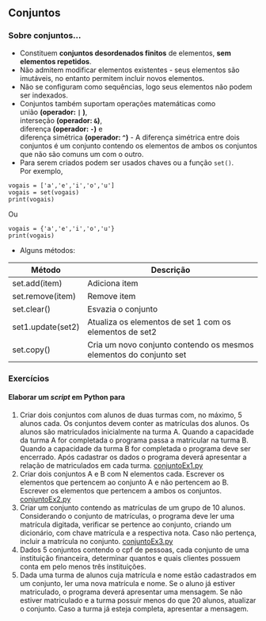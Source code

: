## Conjuntos

### Sobre conjuntos...
- Constituem **conjuntos desordenados finitos** de elementos, **sem elementos repetidos**.
- Não admitem modificar elementos existentes - seus elementos são imutáveis, no entanto permitem incluir novos elementos.
- Não se configuram como sequências, logo seus elementos não podem ser indexados.
- Conjuntos também suportam operações matemáticas como  
união **(operador:  `|`  )**,  
interseção **(operador: `&`)**,  
diferença **(operador: `-`)** e  
diferença simétrica **(operador: `^`)** - A diferença simétrica entre dois conjuntos é um conjunto contendo os elementos de ambos os conjuntos que não são comuns um com o outro.  
- Para serem criados podem ser usados chaves ou a função `set()`.  
Por exemplo, 
```
vogais = ['a','e','i','o','u']
vogais = set(vogais)
print(vogais)
```
Ou
```
vogais = {'a','e','i','o','u'}
print(vogais)
```
- Alguns métodos:

| Método | Descrição |
| ------ | --------- |
| set.add(item) | Adiciona item |
| set.remove(item) | Remove item |
| set.clear() | Esvazia o conjunto |
| set1.update(set2) | Atualiza os elementos de set 1 com os elementos de set2 |
| set.copy() | Cria um novo conjunto contendo os mesmos elementos do conjunto set |

### Exercícios
#### Elaborar um *script* em Python para
1. Criar dois conjuntos com alunos de duas turmas com, no máximo, 5 alunos cada.
Os conjuntos devem conter as matrículas dos alunos. Os alunos são matriculados inicialmente na turma A.
Quando a capacidade da turma A for completada o programa passa a matricular na turma B.
Quando a capacidade da turma B for completada o programa deve ser encerrado.
Após cadastrar os dados o programa deverá apresentar a relação de matriculados em cada turma. [conjuntoEx1.py](https://github.com/claytonjasilva/prog_exemplos/blob/main/conjuntoEx1.py)
2. Criar dois conjuntos A e B com N elementos cada. Escrever os elementos que pertencem ao conjunto A e não pertencem ao B.
Escrever os elementos que pertencem a ambos os conjuntos. [conjuntoEx2.py](https://github.com/claytonjasilva/prog_exemplos/blob/main/conjuntoEx2.py)
3. Criar um conjunto contendo as matrículas de um grupo de 10 alunos.
Considerando o conjunto de matrículas, o programa deve ler uma matrícula digitada, verificar se pertence ao conjunto,
criando um dicionário, com chave matrícula e a respectiva nota. Caso não pertença, incluir a matrícula no conjunto. [conjuntoEx3.py](https://github.com/claytonjasilva/prog_exemplos/blob/main/conjuntoEx3.py)
4. Dados 5 conjuntos contendo o cpf de pessoas, cada conjunto de uma instituição financeira, determinar quantos e quais clientes possuem conta em pelo menos três instituições.
5. Dada uma turma de alunos cuja matrícula e nome estão cadastrados em um conjunto, ler uma nova matrícula e nome.
Se o aluno já estiver matriculado, o programa deverá apresentar uma mensagem.
Se não estiver matriculado e a turma possuir menos do que 20 alunos, atualizar o conjunto.
Caso a turma já esteja completa, apresentar a mensagem.






